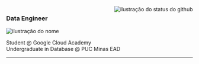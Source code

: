 <img align='right' src="https://github-readme-stats.vercel.app/api/top-langs/?username=amandacordeiro&layout=compact&show_icons=true&title_color=FFFFFF&text_color=FFFFFF&icon_color=000000&bg_color=660033&cache_seconds=2300" alt="ilustração do status do github">

### <strong>Data Engineer</strong>

<img src="https://img.shields.io/static/v1?label=Overview&message=amandacordeiro&color=660033&style=for-the-badge&logo=GitHub" alt="ilustração do nome">

<p>Student @ Google Cloud Academy <br/> Undergraduate in Database @ PUC Minas EAD</p>

<hr>

